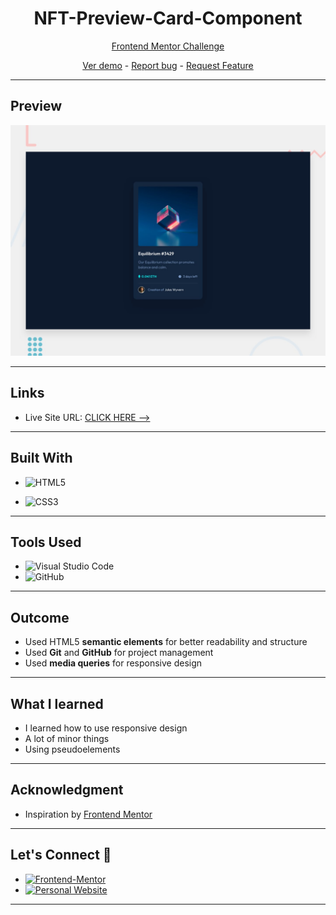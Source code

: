 # <h1 align="center">NFT-Preview-Card-Component</h1>

<p align="center">
  <a href="https://www.frontendmentor.io/challenges/nft-preview-card-component-SbdUL_w0U">Frontend Mentor Challenge
</a>
</p>

<p align="center">
  <a href="https://johanxtheking.github.io/SolutionsLIVE-Frontend-Mentor-Solutions
/solutions/nft-preview-card-component-main">Ver demo</a> -
   <a href="https://github.com/JohanXTheKing/SolutionsLIVE-Frontend-Mentor-Solutions/issues">Report bug</a> -
  <a href="https://github.com/JohanXTheKing/SolutionsLIVE-Frontend-Mentor-Solutions/issues">Request Feature</a>
</p>

---

## Preview

![IMAGEN](design/desktop-preview.jpg)

---
## Links
* Live Site URL: [CLICK HERE -->](https://johanxtheking.github.io/SolutionsLIVE-Frontend-Mentor-Solutions/solutions/QR-code-component)
---

## Built With 

* ![HTML5](https://img.shields.io/badge/html5-%23E34F26.svg?style=for-the-badge&logo=html5&logoColor=white) 

* ![CSS3](https://img.shields.io/badge/css3-%231572B6.svg?style=for-the-badge&logo=css3&logoColor=white)

---
## Tools Used

* ![Visual Studio Code](https://img.shields.io/badge/Visual%20Studio%20Code-0078d7.svg?style=for-the-badge&logo=visual-studio-code&logoColor=white)  
* ![GitHub](https://img.shields.io/badge/github-%23121011.svg?style=for-the-badge&logo=github&logoColor=white)  

---

## Outcome

* Used HTML5 **semantic elements** for better readability and structure
* Used **Git** and **GitHub** for project management
* Used **media queries** for responsive design
---

## What I learned

* I learned how to use responsive design
* A lot of minor things
* Using pseudoelements

---

## Acknowledgment

* Inspiration by [Frontend Mentor](https://www.frontendmentor.io/challenges)

---

## Let's Connect 👋

* <a href="https://www.frontendmentor.io/profile/JohanXTheKing" target="_blank">
	<img src="https://img.shields.io/badge/Frontend Mentor-fbfcf8?style=for-the-badge&logo=Frontend-Mentor&logoColor=black" alt="Frontend-Mentor">
  </a>

* <a href="https://github.com/JohanXTheKing" target="_blank">
    <img src="https://img.shields.io/badge/Github%20Profile-131313?style=for-the-badge&logo=github&logoColor=white" alt="Personal Website">
  </a>
---


